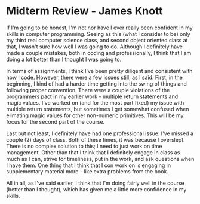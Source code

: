 # Midterm Review - James Knott

If I'm going to be honest, I'm not nor have I ever really been confident in my skills in computer programming. Seeing as this
(what I consider to be) only my third real computer science class, and second object oriented class at that, I wasn't sure how well
I was going to do. Although I definitely have made a couple mistakes, both in coding and professionally, I think that I am doing a 
lot better than I thought I was going to.

In terms of assignments, I think I've been pretty diligent and consistent with how I code. However, there were a few issues still, as I said. First, in the beginning, I kind of had a harder time getting into the swing of things and following proper convention. There were a couple violations of the programmers pact in my earlier work - multiple return statements and magic values. I've worked on (and for the most part fixed) my issue with multiple return statements, but sometimes I get somewhat confused when elimating magic values for other non-numeric primitives. This will be my focus for the second part of the course.

Last but not least, I definitely have had one professional issue: I've missed a couple (2) days of class. Both of these times, it was because I overslept. There is no complex solution to this; I need to just work on time management. Other than that I think that I definitely engage in class as much as I can, strive for timeliness, put in the work, and ask questions when I have them. One thing that I think that I con work on is engaging in supplementary material more - like extra problems from the book.

All in all, as I've said earlier, I think that I'm doing fairly well in the course (better than I thought), which has given me a little more confidence in my skills.


